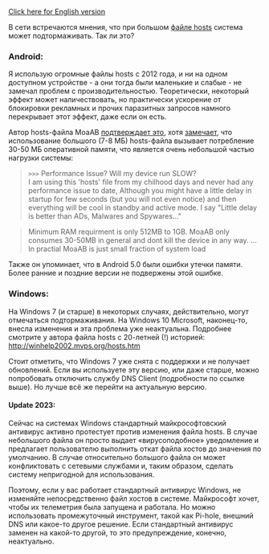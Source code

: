 [Click here for English version](hosts_file_performance_en.md)

В сети встречаются мнения, что при большом [файле hosts](hosts_file_ru.md) система может подтормаживать. Так ли это?

### Android:
Я использую огромные файлы hosts с 2012 года, и ни на одном доступном устройстве - а они тогда были маленькие и слабые - не замечал проблем с производительностью. Теоретически, некоторый эффект может наличествовать, но практически ускорение от блокировки рекламных и прочих паразитных запросов намного перекрывает этот эффект, даже если он есть.

Автор hosts-файла MoaAB [подтверждает это](https://forum.xda-developers.com/showthread.php?t=1916098), хотя [замечает](https://forum.xda-developers.com/showpost.php?p=62564889&postcount=3313), что использование большого (7-8 МБ) hosts-файла вызывает потребление 30-50 МБ оперативной памяти, что является очень небольшой частью нагрузки системы:

> ``>>>`` Performance Issue? Will my device run SLOW?<br>
> I am using this 'hosts' file from my chilhood days and never had any performance issue to date, Although you might have a little delay in startup for few seconds (but you will not even notice) and then everything will be cool in standby and active mode. I say "Little delay is better than ADs, Malwares and Spywares..."

> Minimum RAM requirment is only 512MB to 1GB. MoaAB only consumes 30-50MB in general and dont kill the device in any way. ... In practial MoaAB is just small fraction of system load

Также он упоминает, что в Android 5.0 были ошибки утечки памяти. Более ранние и поздние версии не подвержены этой ошибке.


### Windows: 
На Windows 7 (и старше) в некоторых случаях, действительно, могут отмечаться подтормаживания. На Windows 10 Microsoft, наконец-то, внесла изменения и эта проблема уже неактуальна. Подробнее смотрите у автора файла hosts с 20-летней (!) историей: http://winhelp2002.mvps.org/hosts.htm 

Стоит отметить, что Windows 7 уже снята с поддержки и не получает обновлений. Если вы используете эту версию, или даже старше, можно попробовать отключить службу DNS Client (подробности по ссылке выше). Но лучше всё же перейти на актуальную версию.

#### Update 2023:

Сейчас на системах Windows стандартный майкрософтовский антивирус активно протестует против изменения файла hosts. В случае небольшого файла он просто выдает «вирусоподобное» уведомление и предлагает пользователю выполнить откат файла хостов до значения по умолчанию. В случае относительно большого файла он может конфликтовать с сетевыми службами и, таким образом, сделать систему непригодной для использования.

Поэтому, если у вас работает стандартный антивирус Windows, не изменяйте непосредственно файл хостов в системе. Майкрософт хочет, чтобы их телеметрия была запущена и работала. Но можно использовать промежуточный инструмент, такой как Pi-hole, внешний DNS или какое-то другое решение. Если стандартный антивирус заменен на какой-то другой, то это предупреждение, конечно, неактуально.
